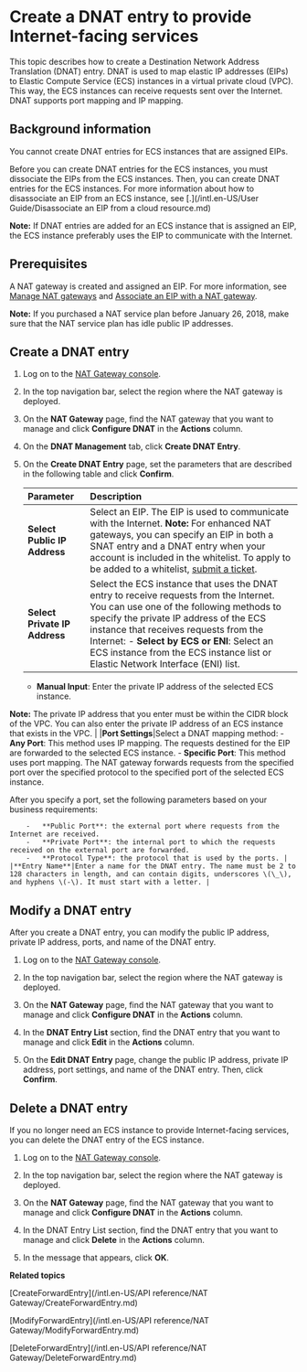 # Create a DNAT entry to provide Internet-facing services

This topic describes how to create a Destination Network Address Translation \(DNAT\) entry. DNAT is used to map elastic IP addresses \(EIPs\) to Elastic Compute Service \(ECS\) instances in a virtual private cloud \(VPC\). This way, the ECS instances can receive requests sent over the Internet. DNAT supports port mapping and IP mapping.

## Background information

You cannot create DNAT entries for ECS instances that are assigned EIPs.

Before you can create DNAT entries for the ECS instances, you must dissociate the EIPs from the ECS instances. Then, you can create DNAT entries for the ECS instances. For more information about how to disassociate an EIP from an ECS instance, see [.](/intl.en-US/User Guide/Disassociate an EIP from a cloud resource.md)

**Note:** If DNAT entries are added for an ECS instance that is assigned an EIP, the ECS instance preferably uses the EIP to communicate with the Internet.

## Prerequisites

A NAT gateway is created and assigned an EIP. For more information, see [Manage NAT gateways](/intl.en-US/.md) and [Associate an EIP with a NAT gateway](/intl.en-US/.mdsection_0q9_2z1_g7q).

**Note:** If you purchased a NAT service plan before January 26, 2018, make sure that the NAT service plan has idle public IP addresses.

## Create a DNAT entry

1.  Log on to the [NAT Gateway console](https://vpc.console.aliyun.com/nat).

2.  In the top navigation bar, select the region where the NAT gateway is deployed.

3.  On the **NAT Gateway** page, find the NAT gateway that you want to manage and click **Configure DNAT** in the **Actions** column.

4.  On the **DNAT Management** tab, click **Create DNAT Entry**.

5.  On the **Create DNAT Entry** page, set the parameters that are described in the following table and click **Confirm**.

    |Parameter|Description|
    |:--------|:----------|
    |**Select Public IP Address**|Select an EIP. The EIP is used to communicate with the Internet. **Note:** For enhanced NAT gateways, you can specify an EIP in both a SNAT entry and a DNAT entry when your account is included in the whitelist. To apply to be added to a whitelist, [submit a ticket](https://workorder-intl.console.aliyun.com/#/ticket/createIndex). |
    |**Select Private IP Address**|Select the ECS instance that uses the DNAT entry to receive requests from the Internet. You can use one of the following methods to specify the private IP address of the ECS instance that receives requests from the Internet:     -   **Select by ECS or ENI**: Select an ECS instance from the ECS instance list or Elastic Network Interface \(ENI\) list.
    -   **Manual Input**: Enter the private IP address of the selected ECS instance.

**Note:** The private IP address that you enter must be within the CIDR block of the VPC. You can also enter the private IP address of an ECS instance that exists in the VPC. |
    |**Port Settings**|Select a DNAT mapping method:     -   **Any Port**: This method uses IP mapping. The requests destined for the EIP are forwarded to the selected ECS instance.
    -   **Specific Port**: This method uses port mapping. The NAT gateway forwards requests from the specified port over the specified protocol to the specified port of the selected ECS instance.

After you specify a port, set the following parameters based on your business requirements:

        -   **Public Port**: the external port where requests from the Internet are received.
        -   **Private Port**: the internal port to which the requests received on the external port are forwarded.
        -   **Protocol Type**: the protocol that is used by the ports. |
    |**Entry Name**|Enter a name for the DNAT entry. The name must be 2 to 128 characters in length, and can contain digits, underscores \(\_\), and hyphens \(-\). It must start with a letter. |


## Modify a DNAT entry

After you create a DNAT entry, you can modify the public IP address, private IP address, ports, and name of the DNAT entry.

1.  Log on to the [NAT Gateway console](https://vpc.console.aliyun.com/nat).

2.  In the top navigation bar, select the region where the NAT gateway is deployed.

3.  On the **NAT Gateway** page, find the NAT gateway that you want to manage and click **Configure DNAT** in the **Actions** column.

4.  In the **DNAT Entry List** section, find the DNAT entry that you want to manage and click **Edit** in the **Actions** column.

5.  On the **Edit DNAT Entry** page, change the public IP address, private IP address, port settings, and name of the DNAT entry. Then, click **Confirm**.


## Delete a DNAT entry

If you no longer need an ECS instance to provide Internet-facing services, you can delete the DNAT entry of the ECS instance.

1.  Log on to the [NAT Gateway console](https://vpc.console.aliyun.com/nat).

2.  In the top navigation bar, select the region where the NAT gateway is deployed.

3.  On the **NAT Gateway** page, find the NAT gateway that you want to manage and click **Configure DNAT** in the **Actions** column.

4.  In the DNAT Entry List section, find the DNAT entry that you want to manage and click **Delete** in the **Actions** column.

5.  In the message that appears, click **OK**.


**Related topics**  


[CreateForwardEntry](/intl.en-US/API reference/NAT Gateway/CreateForwardEntry.md)

[ModifyForwardEntry](/intl.en-US/API reference/NAT Gateway/ModifyForwardEntry.md)

[DeleteForwardEntry](/intl.en-US/API reference/NAT Gateway/DeleteForwardEntry.md)


